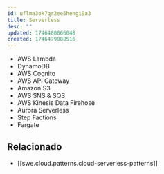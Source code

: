 ```yaml
---
id: uflma3ok7qr2ee5hengi9a3
title: Serverless
desc: ""
updated: 1746480066048
created: 1746479888516
---
```


- AWS Lambda
- DynamoDB
- AWS Cognito
- AWS API Gateway
- Amazon S3
- AWS SNS & SQS
- AWS Kinesis Data Firehose
- Aurora Serverless
- Step Factions
- Fargate

## Relacionado

- [[swe.cloud.patterns.cloud-serverless-patterns]]
